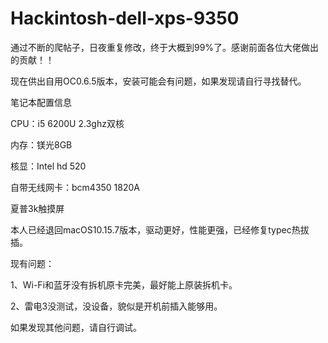 # Hackintosh-dell-xps-9350
通过不断的爬帖子，日夜重复修改，终于大概到99%了。感谢前面各位大佬做出的贡献！！

现在供出自用OC0.6.5版本，安装可能会有问题，如果发现请自行寻找替代。

笔记本配置信息

CPU：i5 6200U 2.3ghz双核

内存：镁光8GB

核显：Intel hd 520

自带无线网卡：bcm4350 1820A

夏普3k触摸屏


本人已经退回macOS10.15.7版本，驱动更好，性能更强，已经修复typec热拔插。

现有问题：

1、Wi-Fi和蓝牙没有拆机原卡完美，最好能上原装拆机卡。

2、雷电3没测试，没设备，貌似是开机前插入能够用。

如果发现其他问题，请自行调试。
